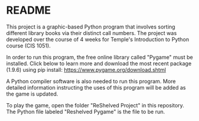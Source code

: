 # README

This project is a graphic-based Python program that involves sorting different library books via their distinct call numbers. The project was developed over the course of 4 weeks for Temple's Introduction to Python course (CIS 1051).

In order to run this program, the free online library called "Pygame" must be installed. Click below to learn more and download the most recent package (1.9.6) using pip install:
https://www.pygame.org/download.shtml

A Python compiler software is also needed to run this program. More detailed information instructing the uses of this program will be added as the game is updated.

To play the game, open the folder "ReShelved Project" in this repository. The Python file labeled "Reshelved Pygame" is the file to be run.

